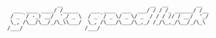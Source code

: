 	                __                            __  __         __  
	  ___ ____ ____/ /_____    ___ ____  ___  ___/ / / /_ ______/ /__
	 / _ `/ -_) __/  '_/ _ \  / _ `/ _ \/ _ \/ _  / / / // / __/  '_/
	 \_, /\__/\__/_/\_\\___/  \_, /\___/\___/\_,_/ /_/\_,_/\__/_/\_\ 
	/___/                    /___/
